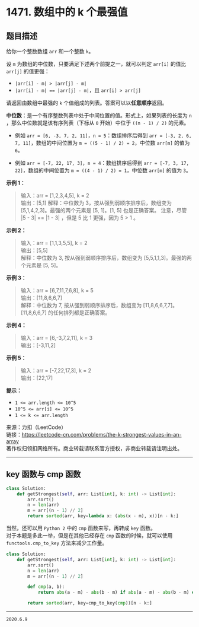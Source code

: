 # 1471. 数组中的 k 个最强值

## 题目描述

给你一个整数数组 `arr` 和一个整数 `k`。

设 `m` 为数组的中位数，只要满足下述两个前提之一，就可以判定 `arr[i]` 的值比 `arr[j]` 的值更强：

- `|arr[i] - m| > |arr[j] - m|`
- `|arr[i] - m| == |arr[j] - m|`，且 `arr[i] > arr[j]`

请返回由数组中最强的 `k` 个值组成的列表。答案可以以**任意顺序**返回。

**中位数**：是一个有序整数列表中处于中间位置的值。形式上，如果列表的长度为 `n` ，那么中位数就是该有序列表（下标从 `0` 开始）中位于 `((n - 1) / 2)` 的元素。

- 例如 `arr = [6, -3, 7, 2, 11]`，`n = 5`：数组排序后得到 `arr = [-3, 2, 6, 7, 11]`，数组的中间位置为 `m = ((5 - 1) / 2) = 2`，中位数 `arr[m]` 的值为 `6`。

- 例如 `arr = [-7, 22, 17, 3]`，`n = 4`：数组排序后得到 `arr = [-7, 3, 17, 22]`，数组的中间位置为 `m = ((4 - 1) / 2) = 1`，中位数 `arr[m]` 的值为 `3`。

**示例 1：**

> 输入：arr = [1,2,3,4,5], k = 2  
> 输出：[5,1]
> 解释：中位数为 3，按从强到弱顺序排序后，数组变为 [5,1,4,2,3]。最强的两个元素是 [5, 1]。[1, 5] 也是正确答案。
注意，尽管 |5 - 3| == |1 - 3| ，但是 5 比 1 更强，因为 5 > 1 。

**示例 2：**

> 输入：arr = [1,1,3,5,5], k = 2  
> 输出：[5,5]  
> 解释：中位数为 3, 按从强到弱顺序排序后，数组变为 [5,5,1,1,3]。最强的两个元素是 [5, 5]。

**示例 3：**

> 输入：arr = [6,7,11,7,6,8], k = 5  
> 输出：[11,8,6,6,7]  
> 解释：中位数为 7, 按从强到弱顺序排序后，数组变为 [11,8,6,6,7,7]。  
> [11,8,6,6,7] 的任何排列都是正确答案。

**示例 4：**

> 输入：arr = [6,-3,7,2,11], k = 3  
> 输出：[-3,11,2]

**示例 5：**

> 输入：arr = [-7,22,17,3], k = 2  
> 输出：[22,17]

**提示：**

- `1 <= arr.length <= 10^5`
- `10^5 <= arr[i] <= 10^5`
- `1 <= k <= arr.length`

来源：力扣（LeetCode）  
链接：<https://leetcode-cn.com/problems/the-k-strongest-values-in-an-array>  
著作权归领扣网络所有。商业转载请联系官方授权，非商业转载请注明出处。

---

## key 函数与 cmp 函数

```python
class Solution:
    def getStrongest(self, arr: List[int], k: int) -> List[int]:
        arr.sort()
        n = len(arr)
        m = arr[(n - 1) // 2]
        return sorted(arr, key=lambda x: (abs(x - m), x))[n - k:]
```

当然，还可以用 `Python 2` 中的 `cmp` 函数来写，再转成 `key` 函数。  
对于本题是多此一举，但是在其他已经存在 `cmp` 函数的时候，就可以使用 `functools.cmp_to_key` 方法来减少工作量。

```python
class Solution:
    def getStrongest(self, arr: List[int], k: int) -> List[int]:
        arr.sort()
        n = len(arr)
        m = arr[(n - 1) // 2]

        def cmp(a, b):
            return abs(a - m) - abs(b - m) if abs(a - m) - abs(b - m) else a - b

        return sorted(arr, key=cmp_to_key(cmp))[n - k:]
```

---

`2020.6.9`
